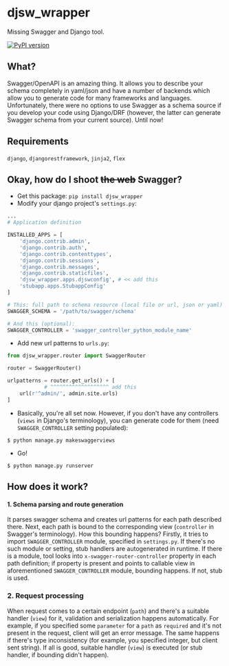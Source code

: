 # djsw_wrapper
Missing Swagger and Django tool.

[![PyPI version](https://badge.fury.io/py/djsw_wrapper.svg)](https://badge.fury.io/py/djsw_wrapper)

## What?
Swagger/OpenAPI is an amazing thing. It allows you to describe your schema completely in yaml/json and have a number of backends which allow you to generate code for many frameworks and languages. Unfortunately, there were no options to use Swagger as a schema source if you develop your code using Django/DRF (however, the latter can generate Swagger schema from your current source). Until now!

## Requirements
`django`, `djangorestframework`, `jinja2`, `flex`

## Okay, how do I shoot ~~the web~~ Swagger?
* Get this package: `pip install djsw_wrapper`
* Modify your django project's `settings.py`:
```python
...
# Application definition

INSTALLED_APPS = [
    'django.contrib.admin',
    'django.contrib.auth',
    'django.contrib.contenttypes',
    'django.contrib.sessions',
    'django.contrib.messages',
    'django.contrib.staticfiles',
    'djsw_wrapper.apps.djswconfig', # << add this
    'stubapp.apps.StubappConfig'
]

# This: full path to schema resource (local file or url, json or yaml)
SWAGGER_SCHEMA = '/path/to/swagger/schema'

# And this (optional):
SWAGGER_CONTROLLER = 'swagger_controller_python_module_name'
```

* Add new url patterns to `urls.py`:
```python
from djsw_wrapper.router import SwaggerRouter

router = SwaggerRouter()

urlpatterns = router.get_urls() + [
            # ^^^^^^^^^^^^^^^^^^^ add this
    url(r'^admin/', admin.site.urls)
]
```

* Basically, you're all set now. However, if you don't have any controllers (`views` in Django's terminology), you can generate code for them (need `SWAGGER_CONTROLLER` setting populated):
```shell
$ python manage.py makeswaggerviews
```

* Go!
```shell
$ python manage.py runserver
```

## How does it work?

#### 1. Schema parsing and route generation
It parses swagger schema and creates url patterns for each path described there. Next, each path is bound to the corresponding view (`controller` in Swagger's terminology). How this bounding happens? Firstly, it tries to import `SWAGGER_CONTROLLER` module, specified in `settings.py`. If there's no such module or setting, stub handlers are autogenerated in runtime. If there is a module, tool looks into `x-swagger-router-controller` property in each path definition; if property is present and points to callable view in aforementioned `SWAGGER_CONTROLLER` module, bounding happens. If not, stub is used.

### 2. Request processing
When request comes to a certain endpoint (`path`)  and there's a suitable handler (`view`) for it, validation and serialization happens automatically. For example, if you specified some `parameter` for a `path` as `required` and it's not present in the request, client will get an error message. The same happens if there's type inconsistency (for example, you specified integer, but client sent string). If all is good, suitable handler (`view`) is executed (or stub handler, if bounding didn't happen).
